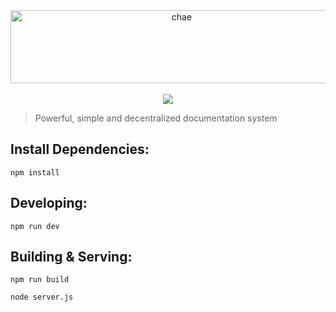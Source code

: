 <div align="center">
<a href="https://chae.sh"><img alt="chae" src="https://cdn.chae.sh/img/banner.png" width="532" height="117"></a>
<br>
<br>
<a href="https://paypal.me/eddiejibson/5"><img src="https://img.shields.io/badge/donate-PayPal-brightgreen.svg"></a>
</div>

> Powerful, simple and decentralized documentation system

## Install Dependencies:
`npm install`

## Developing:
`npm run dev`

## Building & Serving:
`npm run build`

`node server.js`

